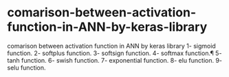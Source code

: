 # comarison-between-activation-function-in-ANN-by-keras-library
comarison between activation function in ANN by keras library 1- sigmoid function. 2- softplus function. 3- softsign function. 4- softmax function.¶ 5- tanh function. 6- swish function. 7- exponential function. 8- elu function. 9- selu function.
